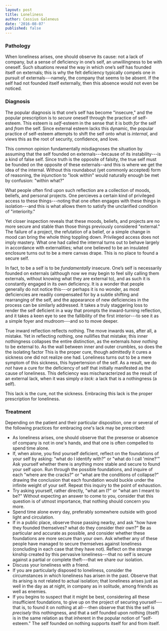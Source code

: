 ```yaml
---
layout: post
title: Loneliness
author: Cassius Galeneus
date: '2016-08-07'
published: false
---
```


### Pathology

When loneliness arises, one should observe its cause: not a lack of company, but a sense of deficiency in one’s self, an unwillingness to be with oneself. Such situations reveal the way in which one’s self has founded itself on externals; this is why the felt deficiency typically compels one in pursuit of externals---namely, the company that seems to be absent. If the self had not founded itself externally, then this absence would not even be noticed.

### Diagnosis

The popular diagnosis is that one’s self has become "insecure," and the popular prescription is to *secure* oneself through the practice of self-esteem. This esteem is *self*-esteem in the sense that it is both *for* the self and *from* the self. Since external esteem lacks this dynamic, the popular practice of self-esteem attempts to shift the self onto what is *internal*, and views this as the root of security, confidence, and love.

This common opinion fundamentally misdiagnoses the situation by assuming that the self founded on externals---because of its instability---is a kind of false self. Since truth is the opposite of falsity, the true self must be founded on the opposite of these externals--and this is where we get the idea of the internal. Without this roundabout (yet commonly accepted) form of reasoning, the injunction to "look within" would naturally enough be met by confusion: "within what?"

What people often find upon such reflection are a collection of moods, beliefs, and personal projects. One percieves a certain kind of privileged access to these things---noting that one often engages with these things in isolation---and this is what allows them to satisfy the unclarified condition of "interiority."

Yet closer inspection reveals that these moods, beliefs, and projects are no more secure and stable than those things previously considered "external." The failure of a project, the refutation of a belief, or a simple change in mood can bring the whole thing toppling down. Privileged access does not imply mastery. What one had called the internal turns out to behave largely in accordance with externalities; what one believed to be an insulated enclosure turns out to be a mere canvas drape. This is no place to found a secure self.

In fact, to be a self is to be *fundamentally* insecure. One’s self is necessarily founded on externals (although now we may begin to feel silly calling them externals, without knowing what they are external to), and as such it is constantly engaged in its own deficiency. It is a wonder that people generally do not notice this---or perhaps it is no wonder, as most deficiencies are readily compensated for by a subtle shifting and rearranging of the self, and the appearance of new deficiencies in the process can be similarly addressed. It takes a truly staggering loss to render the self deficient in a way that prompts the inward-turning reflection, and it takes a keen eye to see the fallibility of the first interior---to see it as a simple foyer and mudroom---and so to move deeper.

True inward reflection reflects nothing. The move inwards was, after all, a mistake. Yet in reflecting nothing, one nullifies that mistake; this inner nothingness collapses the entire distinction, as the externals *have nothing* to be external to. As the wall between inner and outer crumbles, so does the the isolating factor  This is the proper cure, though admittedly it cures a sickness one did not realize one had. Loneliness turns out to be a mere symptom of this sickness, this hypertension of the self. As a result, we do *not* have a cure for the deficiency of self that initially manifested as the cause of loneliness. This deficiency was mischaracterized as the result of an external lack, when it was simply *a lack*: a lack that is a nothingness (a self).

This lack is the cure, not the sickness. Embracing this lack is the proper prescription for loneliness.

### Treatment

Depending on the patient and their particular disposition, one or several of the following practices for embracing one's lack may be prescribed:

 - As loneliness arises, one should observe that the presense or absence of company is not in one's hands, and that one is often compelled to spend time alone.
 - If, when alone, you find yourself deficient, reflect on the foundations of your self by asking: "what do I identify with?" or "what do I call 'mine?'" Ask yourself whether there is anything more stable and secure to found your self upon. Run through the possible foundations, and inquire of each "where are the cracks?" or "what are the conditions of collapse?" drawing the conclusion that each foundation would buckle under the infinite weight of your self. Repeat this inquiry to the point of exhaustion.
 - Try asking yourself, rather directly, "what am I?" or "what am I meant to be?" Without expecting an answer to come to you, consider that this question is of utmost importance, that nothing should concern you more.
 - Spend time alone every day, preferably somewhere outside with good light and circulation.
 - If in a public place, observe those passing nearby, and ask "how have they founded themselves? what do they consider their own?" Be as particular and accurate as possible, and consider whether these foundations are more secure than your own. Ask whether any of these people have managed to secure themselves against loneliness (concluding in each case that they have not). Reflect on the strange kinship created by this pervasive loneliness---that no self is secure against a partial or complete theft---that we share our isolation.
 - Discuss your loneliness with a friend.
 - If you are particularly disposed to loneliness, consider the circumstances in which loneliness has arisen in the past. Observe that its arising is not related to actual isolation; that loneliness arises just as well in the day as at night, in company as in solitude, among friends as well as enemies.
 - If you begins to suspect that it might be best, considering all these insufficient foundations, to give up on the project of securing yourself---that is, to found it on nothing at all---then observe that this the self is *precisely* this nothingness, and that a self founded upon nothing (itself) is in the same relation as that inherent in the popular notion of "self-esteem." The self founded on nothing supports itself for and from itself.